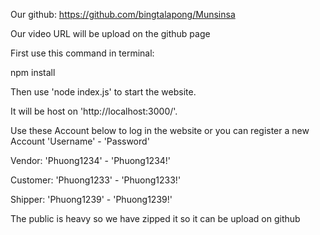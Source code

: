Our github: https://github.com/bingtalapong/Munsinsa

Our video URL will be upload on the github page

First use this command in terminal:

npm install

Then use 'node index.js' to start the website.

It will be host on 'http://localhost:3000/'.

Use these Account below to log in the website or you can register a new Account
'Username' - 'Password'

Vendor:
'Phuong1234' - 'Phuong1234!'

Customer:
'Phuong1233' - 'Phuong1233!'

Shipper:
'Phuong1239' - 'Phuong1239!'

The public is heavy so we have zipped it so it can be upload on github


